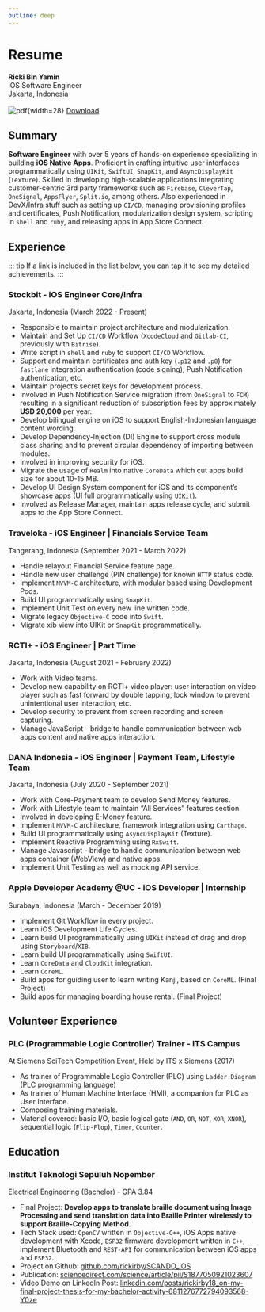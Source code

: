 ```yaml
---
outline: deep
---
```


# Resume

**Ricki Bin Yamin**<br>
iOS Software Engineer<br>
Jakarta, Indonesia<br><br>
![pdf](/assets/icon/ic_pdf.png){width=28}
[Download](/assets/profile/resume_ricki_bin_yamin.pdf)

## Summary
**Software Engineer** with over 5 years of hands-on experience specializing in building **iOS Native Apps**. Proficient in crafting intuitive user interfaces programmatically using `UIKit`, `SwiftUI`, `SnapKit`, and `AsyncDisplayKit` (`Texture`). Skilled in developing high-scalable applications integrating customer-centric 3rd party frameworks such as `Firebase`, `CleverTap`, `OneSignal`, `AppsFlyer`, `Split.io`, among others. Also experienced in DevX/Infra stuff such as setting up `CI/CD`, managing provisioning profiles and certificates, Push Notification, modularization design system, scripting in `shell` and `ruby`, and releasing apps in App Store Connect.

## Experience

::: tip
If a link is included in the list below, you can tap it to see my detailed achievements.
:::

### Stockbit - iOS Engineer Core/Infra
Jakarta, Indonesia (March 2022 - Present)<br>

- Responsible to maintain project architecture and modularization.
- Maintain and Set Up `CI/CD` Workflow (`XcodeCloud` and `Gitlab-CI`, previously with `Bitrise`).
- Write script in `shell` and `ruby` to support `CI/CD` Workflow.
- Support and maintain certificates and auth key (`.p12` and `.p8`) for `fastlane` integration authentication (code signing), Push Notification authentication, etc.
- Maintain project’s secret keys for development process.
- Involved in Push Notification Service migration (from `OneSignal` to `FCM`) resulting in a significant reduction of subscription fees by approximately **USD 20,000** per year.
- Develop bilingual engine on iOS to support English-Indonesian language content wording.
- Develop Dependency-Injection (DI) Engine to support cross module class sharing and to prevent circular dependency of importing between modules.
- Involved in improving security for iOS.
- Migrate the usage of `Realm` into native `CoreData` which cut apps build size for about 10-15 MB.
- Develop UI Design System component for iOS and its component’s showcase apps (UI full programmatically using `UIKit`).
- Involved as Release Manager, maintain apps release cycle, and submit apps to the App Store Connect.

### Traveloka - iOS Engineer | Financials Service Team
Tangerang, Indonesia (September 2021 - March 2022)<br>

- Handle relayout Financial Service feature page.
- Handle new user challenge (PIN challenge) for known `HTTP` status code.
- Implement `MVVM-C` architecture, with modular based using Development Pods.
- Build UI programmatically using `SnapKit`.
- Implement Unit Test on every new line written code.
- Migrate legacy `Objective-C` code into `Swift`.
- Migrate xib view into UIKit or `SnapKit` programmatically.

### RCTI+ - iOS Engineer | Part Time
Jakarta, Indonesia (August 2021 - February 2022)<br>

- Work with Video teams.
- Develop new capability on RCTI+ video player: user interaction on video player such as fast forward by double tapping, lock window to prevent unintentional user interaction, etc.
- Develop security to prevent from screen recording and screen capturing.
- Manage JavaScript - bridge to handle communication between web apps content and native apps interaction.

### DANA Indonesia - iOS Engineer | Payment Team, Lifestyle Team
Jakarta, Indonesia (July 2020 - September 2021)<br>

- Work with Core-Payment team to develop Send Money features.
- Work with Lifestyle team to maintain “All Services” features section.
- Involved in developing E-Money feature.
- Implement `MVVM-C` architecture, framework integration using `Carthage`.
- Build UI programmatically using `AsyncDisplayKit` (Texture).
- Implement Reactive Programming using `RxSwift`.
- Manage Javascript - bridge to handle communication between web apps container (WebView) and native apps.
- Implement Unit Testing as well as mocking API service.

### Apple Developer Academy @UC - iOS Developer | Internship
Surabaya, Indonesia (March - December 2019)<br>

- Implement Git Workflow in every project.
- Learn iOS Development Life Cycles.
- Learn build UI programmatically using `UIKit` instead of drag and drop using `Storyboard`/`XIB`.
- Learn build UI programmatically using `SwiftUI`.
- Learn `CoreData` and `CloudKit` integration.
- Learn `CoreML`.
- Build apps for guiding user to learn writing Kanji, based on `CoreML`. (Final Project)
- Build apps for managing boarding house rental. (Final Project)

## Volunteer Experience

### PLC (Programmable Logic Controller) Trainer - ITS Campus
At Siemens SciTech Competition Event, Held by ITS x Siemens (2017)<br>

- As trainer of Programmable Logic Controller (PLC) using `Ladder Diagram` (PLC programming language)
- As trainer of Human Machine Interface (HMI), a companion for PLC as User Interface.
- Composing training materials.
- Material covered: basic I/O, basic logical gate (`AND`, `OR`, `NOT`, `XOR`, `XNOR`), sequential logic (`Flip-Flop`), `Timer`, `Counter`.

## Education

### Institut Teknologi Sepuluh Nopember
Electrical Engineering (Bachelor) - GPA 3.84

- Final Project: **Develop apps to translate braille document using Image Processing and send translation data into Braille Printer wirelessly to support Braille-Copying Method**.
- Tech Stack used: `OpenCV` written in `Objective-C++`, iOS Apps native development with Xcode, `ESP32` firmware development written in `C++`, implement Bluetooth and `REST-API` for communication between iOS apps and `ESP32`.
- Project on Github: [github.com/rickirby/SCANDO_iOS](https://github.com/rickirby/SCANDO_iOS)
- Publication: [sciencedirect.com/science/article/pii/S1877050921023607](https://sciencedirect.com/science/article/pii/S1877050921023607)
- Video Demo on LinkedIn Post: [linkedin.com/posts/rickirby18_on-my-final-project-thesis-for-my-bachelor-activity-6811276772794093568-Y0ze](https://linkedin.com/posts/rickirby18_on-my-final-project-thesis-for-my-bachelor-activity-6811276772794093568-Y0ze)